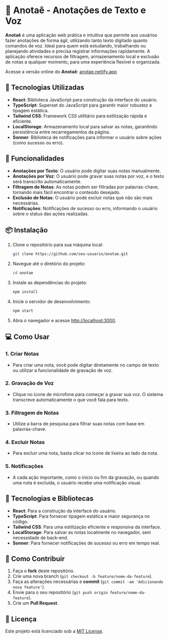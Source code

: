 # 📓 **Anotaê** - Anotações de Texto e Voz

**Anotaê** é uma aplicação web prática e intuitiva que permite aos usuários fazer anotações de forma ágil, utilizando tanto texto digitado quanto comandos de voz. Ideal para quem está estudando, trabalhando ou planejando atividades e precisa registrar informações rapidamente. A aplicação oferece recursos de filtragem, armazenamento local e exclusão de notas a qualquer momento, para uma experiência flexível e organizada.

Acesse a versão online do **Anotaê**: [anotae.netlify.app](https://anotae.netlify.app)

## 🚀 **Tecnologias Utilizadas**

- **React**: Biblioteca JavaScript para construção da interface do usuário.
- **TypeScript**: Superset do JavaScript para garantir maior robustez e tipagem estática.
- **Tailwind CSS**: Framework CSS utilitário para estilização rápida e eficiente.
- **LocalStorage**: Armazenamento local para salvar as notas, garantindo persistência entre recarregamentos da página.
- **Sonner**: Biblioteca de notificações para informar o usuário sobre ações (como sucesso ou erro).

## 📝 **Funcionalidades**

- **Anotações por Texto**: O usuário pode digitar suas notas manualmente.
- **Anotações por Voz**: O usuário pode gravar suas notas por voz, e o texto será transcrito automaticamente.
- **Filtragem de Notas**: As notas podem ser filtradas por palavras-chave, tornando mais fácil encontrar o conteúdo desejado.
- **Exclusão de Notas**: O usuário pode excluir notas que não são mais necessárias.
- **Notificações**: Notificações de sucesso ou erro, informando o usuário sobre o status das ações realizadas.

## 📦 **Instalação**

1. Clone o repositório para sua máquina local:
   ```bash
   git clone https://github.com/seu-usuario/anotae.git
   ```

2. Navegue até o diretório do projeto:
   ```bash
   cd anotae
   ```

3. Instale as dependências do projeto:
   ```bash
   npm install
   ```

4. Inicie o servidor de desenvolvimento:
   ```bash
   npm start
   ```

5. Abra o navegador e acesse [http://localhost:3000](http://localhost:3000).

## 💻 **Como Usar**

### 1. **Criar Notas**
- Para criar uma nota, você pode digitar diretamente no campo de texto ou utilizar a funcionalidade de gravação de voz.
  
### 2. **Gravação de Voz**
- Clique no ícone de microfone para começar a gravar sua voz. O sistema transcreve automaticamente o que você fala para texto.

### 3. **Filtragem de Notas**
- Utilize a barra de pesquisa para filtrar suas notas com base em palavras-chave.

### 4. **Excluir Notas**
- Para excluir uma nota, basta clicar no ícone de lixeira ao lado da nota.

### 5. **Notificações**
- A cada ação importante, como o início ou fim da gravação, ou quando uma nota é excluída, o usuário recebe uma notificação visual.

## 🔧 **Tecnologias e Bibliotecas**

- **React**: Para a construção da interface do usuário.
- **TypeScript**: Para fornecer tipagem estática e maior segurança no código.
- **Tailwind CSS**: Para uma estilização eficiente e responsiva da interface.
- **LocalStorage**: Para salvar as notas localmente no navegador, sem necessidade de back-end.
- **Sonner**: Para fornecer notificações de sucesso ou erro em tempo real.

## 🌱 **Como Contribuir**

1. Faça o **fork** deste repositório.
2. Crie uma nova branch (`git checkout -b feature/nome-da-feature`).
3. Faça as alterações necessárias e **commit** (`git commit -am 'Adicionando nova feature'`).
4. Envie para o seu repositório (`git push origin feature/nome-da-feature`).
5. Crie um **Pull Request**.

## 📄 **Licença**

Este projeto está licenciado sob a [MIT License](LICENSE).